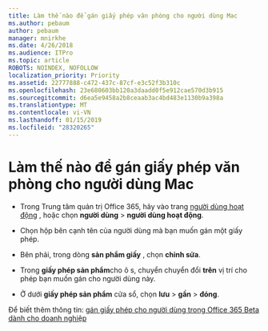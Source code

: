 ```yaml
---
title: Làm thế nào để gán giấy phép văn phòng cho người dùng Mac
ms.author: pebaum
author: pebaum
manager: mnirkhe
ms.date: 4/26/2018
ms.audience: ITPro
ms.topic: article
ROBOTS: NOINDEX, NOFOLLOW
localization_priority: Priority
ms.assetid: 22777888-c472-437c-87cf-e3c52f3b310c
ms.openlocfilehash: 23e680603bb120a3daadd0f5e912cae570d3b915
ms.sourcegitcommit: d6ea5e9458a2b8ceaab3ac4bd483e1130b9a398a
ms.translationtype: MT
ms.contentlocale: vi-VN
ms.lasthandoff: 01/15/2019
ms.locfileid: "28320265"
---
```

# <a name="how-to-assign-office-licenses-to-mac-users"></a>Làm thế nào để gán giấy phép văn phòng cho người dùng Mac

- Trong Trung tâm quản trị Office 365, hãy vào trang [người dùng hoạt động](https://go.microsoft.com/fwlink/p/?linkid=834822) , hoặc chọn **người dùng** \> **người dùng hoạt động**.
    
- Chọn hộp bên cạnh tên của người dùng mà bạn muốn gán một giấy phép.
    
- Bên phải, trong dòng **sản phẩm giấy** , chọn **chỉnh sửa**.
    
- Trong **giấy phép sản phẩm**cho ô s, chuyển chuyển đổi **trên** vị trí cho phép bạn muốn gán cho người dùng này. 
    
- Ở dưới **giấy phép sản phẩm** cửa sổ, chọn **lưu** \> **gần** \> **đóng**.
    
Để biết thêm thông tin: [gán giấy phép cho người dùng trong Office 365 Beta dành cho doanh nghiệp](.md)
  

